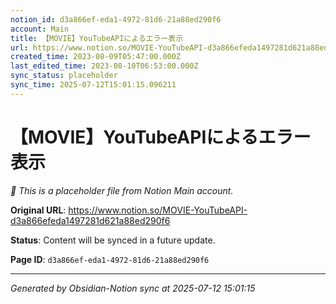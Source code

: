 ```yaml
---
notion_id: d3a866ef-eda1-4972-81d6-21a88ed290f6
account: Main
title: 【MOVIE】YouTubeAPIによるエラー表示
url: https://www.notion.so/MOVIE-YouTubeAPI-d3a866efeda1497281d621a88ed290f6
created_time: 2023-08-09T05:47:00.000Z
last_edited_time: 2023-08-10T06:53:00.000Z
sync_status: placeholder
sync_time: 2025-07-12T15:01:15.096211
---
```


# 【MOVIE】YouTubeAPIによるエラー表示

*🔄 This is a placeholder file from Notion Main account.*

**Original URL**: https://www.notion.so/MOVIE-YouTubeAPI-d3a866efeda1497281d621a88ed290f6

**Status**: Content will be synced in a future update.

**Page ID**: `d3a866ef-eda1-4972-81d6-21a88ed290f6`

---

*Generated by Obsidian-Notion sync at 2025-07-12 15:01:15*
